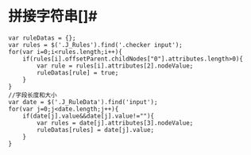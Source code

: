 # 拼接字符串[]#

    var ruleDatas = {};
    var rules = $('.J_Rules').find('.checker input');
    for(var i=0;i<rules.length;i++){
        if(rules[i].offsetParent.childNodes["0"].attributes.length>0){
            var rule = rules[i].attributes[2].nodeValue;
            ruleDatas[rule] = true;
        }
    }
    //字段长度和大小
    var date = $('.J_RuleData').find('input');
    for(var j=0;j<date.length;j++){
        if(date[j].value&&date[j].value!=""){
            var rules = date[j].attributes[3].nodeValue;
            ruleDatas[rules] = date[j].value;
        }
    }
